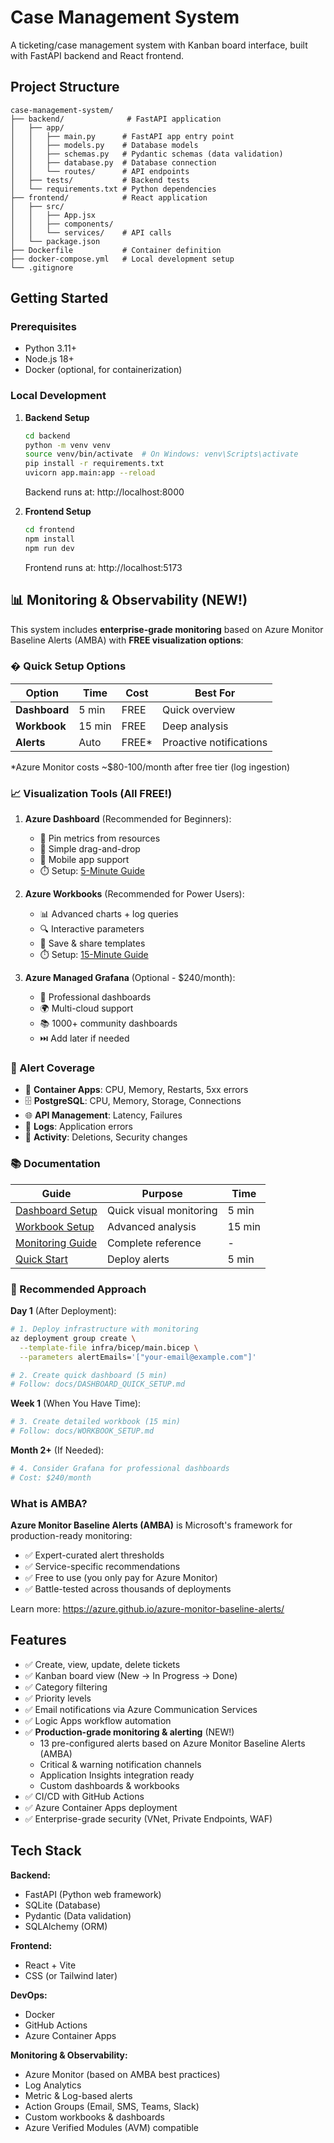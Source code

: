 # Case Management System

A ticketing/case management system with Kanban board interface, built with FastAPI backend and React frontend.

## Project Structure

```
case-management-system/
├── backend/              # FastAPI application
│   ├── app/
│   │   ├── main.py      # FastAPI app entry point
│   │   ├── models.py    # Database models
│   │   ├── schemas.py   # Pydantic schemas (data validation)
│   │   ├── database.py  # Database connection
│   │   └── routes/      # API endpoints
│   ├── tests/           # Backend tests
│   └── requirements.txt # Python dependencies
├── frontend/            # React application
│   ├── src/
│   │   ├── App.jsx
│   │   ├── components/
│   │   └── services/    # API calls
│   └── package.json
├── Dockerfile           # Container definition
├── docker-compose.yml   # Local development setup
└── .gitignore
```

## Getting Started

### Prerequisites
- Python 3.11+
- Node.js 18+
- Docker (optional, for containerization)

### Local Development

1. **Backend Setup**
   ```bash
   cd backend
   python -m venv venv
   source venv/bin/activate  # On Windows: venv\Scripts\activate
   pip install -r requirements.txt
   uvicorn app.main:app --reload
   ```
   Backend runs at: http://localhost:8000

2. **Frontend Setup**
   ```bash
   cd frontend
   npm install
   npm run dev
   ```
   Frontend runs at: http://localhost:5173

## 📊 Monitoring & Observability (NEW!)

This system includes **enterprise-grade monitoring** based on Azure Monitor Baseline Alerts (AMBA) with **FREE visualization options**:

### � Quick Setup Options

| Option | Time | Cost | Best For |
|--------|------|------|----------|
| **Dashboard** | 5 min | FREE | Quick overview |
| **Workbook** | 15 min | FREE | Deep analysis |
| **Alerts** | Auto | FREE* | Proactive notifications |

*Azure Monitor costs ~$80-100/month after free tier (log ingestion)

### 📈 Visualization Tools (All FREE!)

1. **Azure Dashboard** (Recommended for Beginners):
   - 📌 Pin metrics from resources
   - 🎨 Simple drag-and-drop
   - 📱 Mobile app support
   - ⏱️ Setup: [5-Minute Guide](docs/DASHBOARD_QUICK_SETUP.md)

2. **Azure Workbooks** (Recommended for Power Users):
   - 📊 Advanced charts + log queries
   - 🔍 Interactive parameters
   - 💾 Save & share templates
   - ⏱️ Setup: [15-Minute Guide](docs/WORKBOOK_SETUP.md)

3. **Azure Managed Grafana** (Optional - $240/month):
   - 🎨 Professional dashboards
   - 🌍 Multi-cloud support
   - 📚 1000+ community dashboards
   - ⏭️ Add later if needed

### 🔔 Alert Coverage

- 🐳 **Container Apps**: CPU, Memory, Restarts, 5xx errors
- 🗄️ **PostgreSQL**: CPU, Memory, Storage, Connections
- 🌐 **API Management**: Latency, Failures
- 📝 **Logs**: Application errors
- 🚨 **Activity**: Deletions, Security changes

### 📚 Documentation

| Guide | Purpose | Time |
|-------|---------|------|
| [Dashboard Setup](docs/DASHBOARD_QUICK_SETUP.md) | Quick visual monitoring | 5 min |
| [Workbook Setup](docs/WORKBOOK_SETUP.md) | Advanced analysis | 15 min |
| [Monitoring Guide](docs/MONITORING_GUIDE.md) | Complete reference | - |
| [Quick Start](docs/QUICK_START_MONITORING.md) | Deploy alerts | 5 min |

### 🎯 Recommended Approach

**Day 1** (After Deployment):
```bash
# 1. Deploy infrastructure with monitoring
az deployment group create \
  --template-file infra/bicep/main.bicep \
  --parameters alertEmails='["your-email@example.com"]'

# 2. Create quick dashboard (5 min)
# Follow: docs/DASHBOARD_QUICK_SETUP.md
```

**Week 1** (When You Have Time):
```bash
# 3. Create detailed workbook (15 min)
# Follow: docs/WORKBOOK_SETUP.md
```

**Month 2+** (If Needed):
```bash
# 4. Consider Grafana for professional dashboards
# Cost: $240/month
```

### What is AMBA?

**Azure Monitor Baseline Alerts (AMBA)** is Microsoft's framework for production-ready monitoring:
- ✅ Expert-curated alert thresholds
- ✅ Service-specific recommendations
- ✅ Free to use (you only pay for Azure Monitor)
- ✅ Battle-tested across thousands of deployments

Learn more: https://azure.github.io/azure-monitor-baseline-alerts/

## Features

- ✅ Create, view, update, delete tickets
- ✅ Kanban board view (New → In Progress → Done)
- ✅ Category filtering
- ✅ Priority levels
- ✅ Email notifications via Azure Communication Services
- ✅ Logic Apps workflow automation
- ✅ **Production-grade monitoring & alerting** (NEW!)
  - 13 pre-configured alerts based on Azure Monitor Baseline Alerts (AMBA)
  - Critical & warning notification channels
  - Application Insights integration ready
  - Custom dashboards & workbooks
- ✅ CI/CD with GitHub Actions
- ✅ Azure Container Apps deployment
- ✅ Enterprise-grade security (VNet, Private Endpoints, WAF)

## Tech Stack

**Backend:**
- FastAPI (Python web framework)
- SQLite (Database)
- Pydantic (Data validation)
- SQLAlchemy (ORM)

**Frontend:**
- React + Vite
- CSS (or Tailwind later)

**DevOps:**
- Docker
- GitHub Actions
- Azure Container Apps

**Monitoring & Observability:**
- Azure Monitor (based on AMBA best practices)
- Log Analytics
- Metric & Log-based alerts
- Action Groups (Email, SMS, Teams, Slack)
- Custom workbooks & dashboards
- Azure Verified Modules (AVM) compatible
